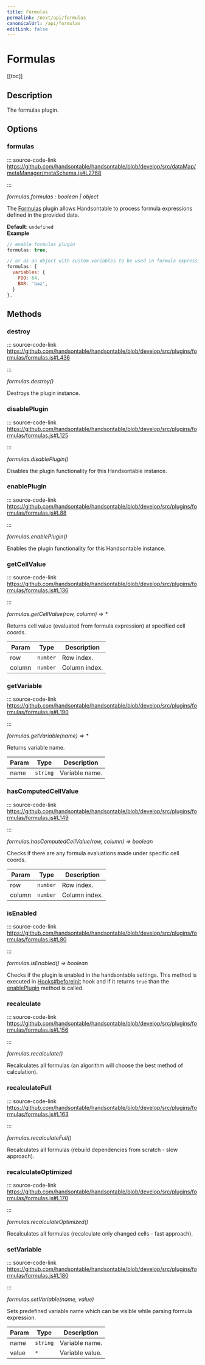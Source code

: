 ```yaml
---
title: Formulas
permalink: /next/api/formulas
canonicalUrl: /api/formulas
editLink: false
---
```


# Formulas

[[toc]]

## Description

The formulas plugin.


## Options

### formulas
  
::: source-code-link https://github.com/handsontable/handsontable/blob/develop/src/dataMap/metaManager/metaSchema.js#L2768

:::

_formulas.formulas : boolean | object_

The [Formulas](./formulas/) plugin allows Handsontable to process formula expressions defined in the provided data.

**Default**: <code>undefined</code>  
**Example**  
```js
// enable formulas plugin
formulas: true,

// or as an object with custom variables to be used in formula expressions
formulas: {
  variables: {
    FOO: 64,
    BAR: 'baz',
  }
},
```

## Methods

### destroy
  
::: source-code-link https://github.com/handsontable/handsontable/blob/develop/src/plugins/formulas/formulas.js#L436

:::

_formulas.destroy()_

Destroys the plugin instance.



### disablePlugin
  
::: source-code-link https://github.com/handsontable/handsontable/blob/develop/src/plugins/formulas/formulas.js#L125

:::

_formulas.disablePlugin()_

Disables the plugin functionality for this Handsontable instance.



### enablePlugin
  
::: source-code-link https://github.com/handsontable/handsontable/blob/develop/src/plugins/formulas/formulas.js#L88

:::

_formulas.enablePlugin()_

Enables the plugin functionality for this Handsontable instance.



### getCellValue
  
::: source-code-link https://github.com/handsontable/handsontable/blob/develop/src/plugins/formulas/formulas.js#L136

:::

_formulas.getCellValue(row, column) ⇒ \*_

Returns cell value (evaluated from formula expression) at specified cell coords.


| Param | Type | Description |
| --- | --- | --- |
| row | `number` | Row index. |
| column | `number` | Column index. |



### getVariable
  
::: source-code-link https://github.com/handsontable/handsontable/blob/develop/src/plugins/formulas/formulas.js#L190

:::

_formulas.getVariable(name) ⇒ \*_

Returns variable name.


| Param | Type | Description |
| --- | --- | --- |
| name | `string` | Variable name. |



### hasComputedCellValue
  
::: source-code-link https://github.com/handsontable/handsontable/blob/develop/src/plugins/formulas/formulas.js#L149

:::

_formulas.hasComputedCellValue(row, column) ⇒ boolean_

Checks if there are any formula evaluations made under specific cell coords.


| Param | Type | Description |
| --- | --- | --- |
| row | `number` | Row index. |
| column | `number` | Column index. |



### isEnabled
  
::: source-code-link https://github.com/handsontable/handsontable/blob/develop/src/plugins/formulas/formulas.js#L80

:::

_formulas.isEnabled() ⇒ boolean_

Checks if the plugin is enabled in the handsontable settings. This method is executed in [Hooks#beforeInit](./Hooks/#beforeInit)
hook and if it returns `true` than the [enablePlugin](#Formulas+enablePlugin) method is called.



### recalculate
  
::: source-code-link https://github.com/handsontable/handsontable/blob/develop/src/plugins/formulas/formulas.js#L156

:::

_formulas.recalculate()_

Recalculates all formulas (an algorithm will choose the best method of calculation).



### recalculateFull
  
::: source-code-link https://github.com/handsontable/handsontable/blob/develop/src/plugins/formulas/formulas.js#L163

:::

_formulas.recalculateFull()_

Recalculates all formulas (rebuild dependencies from scratch - slow approach).



### recalculateOptimized
  
::: source-code-link https://github.com/handsontable/handsontable/blob/develop/src/plugins/formulas/formulas.js#L170

:::

_formulas.recalculateOptimized()_

Recalculates all formulas (recalculate only changed cells - fast approach).



### setVariable
  
::: source-code-link https://github.com/handsontable/handsontable/blob/develop/src/plugins/formulas/formulas.js#L180

:::

_formulas.setVariable(name, value)_

Sets predefined variable name which can be visible while parsing formula expression.


| Param | Type | Description |
| --- | --- | --- |
| name | `string` | Variable name. |
| value | `*` | Variable value. |


